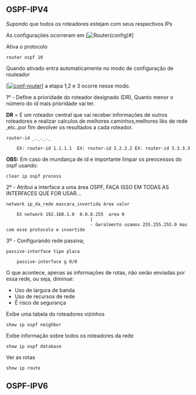 

## OSPF-IPV4

Supondo que todos os roteadores estejam com seus respectivos IPs

As configurações ocorreram em 
[![Router(config)#](https://i.im.ge/2023/11/13/AQKOoD.Routerconfig.png)]

Ativa o protocolo

    router ospf 10

Quando ativado entra automaticamente no modo de configuração de routeador

[[![conf-router](https://i.im.ge/2023/12/06/EoHn2y.conf-router.png)](https://im.ge/i/EoHn2y)]
a etapa 1,2 e 3 ocorre nesse modo.

1º - Define a prioridade do roteador designado (DR), Quanto menor o número do id mais prioridade vai ter.

**DR** = E um roteador central que vai receber informações de outros roteadores e realizar calculos de melhores caminhos,melhores liks de rede ,etc..por fim devolver os resultados a cada roteador.

    router-id _._._._ 

        EX: router-id 1.1.1.1  EX: router-id 2.2.2.2 EX: router-id 3.3.3.3  

**OBS:** Em caso de mundança de id e importante limpar os preocessos do ospf usando:

    clear ip ospf process

2º - Atribui a interface a uma área OSPF, FAÇA ISSO EM TODAS AS INTERFACES QUE FOR USAR...

    network ip_da_rede mascara_invertida área valor

        EX network 192.168.1.0  0.0.0.255  area 0
                                    |
                                    - Geralmento usamos 255.255.255.0 mas com esse protocolo e invertido 

3º - Configurando rede passiva;

    passive-interface tipo placa

        passive-interface g 0/0

O que acontece, apenas as informações de rotas, não serão enviadas por essa rede, ou seja, diminue:

* Uso de largura de banda
* Uso de recursos de rede
* É risco de segurança

Exibe uma tabela do roteadores vizinhos

    show ip ospf neighbor

Exibe informação sobre todos os roteadores da rede

    show ip ospf database

Ver as rotas

    show ip route



## OSPF-IPV6